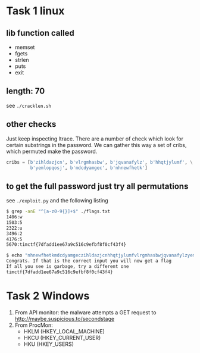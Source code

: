 # Task 1 linux

## lib function called

* memset
* fgets
* strlen
* puts
* exit

## length: 70

see `./cracklen.sh`

## other checks

Just keep inspecting ltrace. There are a number of check which
look for certain substrings in the password. We can gather this 
way a set of cribs, which permuted make the password.

```python
cribs = [b'zihldazjcn', b'vlrgmhasbw', b'jqvanafylz', b'hhqtjylumf', \
         b'yemlopqosj', b'mdcdyamgec', b'nhnewfhetk']
```


## to get the full password just try all permutations

see `./exploit.py` and the following listing

```sh
$ grep -anE "^[a-z0-9{}]+$" ./flags.txt
1406:w
1503:5
2322:u
3496:2
4176:5
5670:timctf{7dfadd1ee67a9c516c9efbf8f0cf43f4}

$ echo "nhnewfhetkmdcdyamgeczihldazjcnhhqtjylumfvlrgmhasbwjqvanafylzyemlopqosj" | ./crackme
Congrats. If that is the correct input you will now get a flag
If all you see is garbage, try a different one
timctf{7dfadd1ee67a9c516c9efbf8f0cf43f4}
```

# Task 2 Windows

1. From API monitor: the malware attempts a GET request to http://maybe.suspicious.to/secondstage
2. From ProcMon:
    - HKLM (HKEY_LOCAL_MACHINE)
    - HKCU (HKEY_CURRENT_USER)
    - HKU  (HKEY_USERS)
